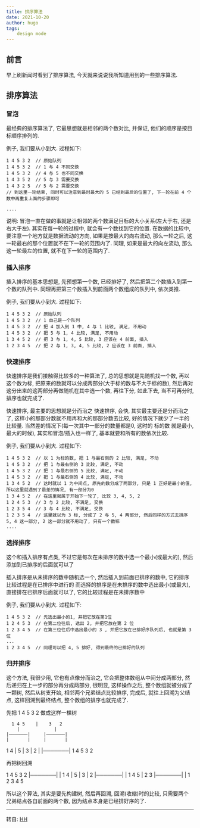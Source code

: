 ```yaml
---
title: 排序算法
date: 2021-10-20
author: hugo
tags:
    design mode
---
```


## 前言

早上刷新闻时看到了排序算法, 今天就来说说我所知道用到的一些排序算法.

## 排序算法

### 冒泡

最经典的排序算法了, 它最思想就是相邻的两个数对比, 并保证, 他们的顺序是按目标顺序排列的.

例子, 我们要从小到大. 过程如下:
```
1 4 5 3 2  // 原始队列
1 4 5 3 2  // 1 与 4 不同交换
1 4 5 3 2  // 4 与 5 也不同交换
1 4 3 5 2  // 5 与 3 需要交换
1 4 3 2 5  // 5 与 2 需要交换
// 到这里一轮结束, 同时可以注意到最时最大的 5 已经到最后的位置了, 下一轮在前 4 个数中再重复上面的步骤即可

....
```

说明: 冒泡一直在做的事就是让相邻的两个数满足目标的大小关系(左大于右, 还是右大于左).
其实在每一轮的过程中, 就会有一个数找到它的位置.
在数据的比较中, 要注意一个地方就是数据流动的方向, 如果是按最大的向右流动, 那么一轮之后, 这一轮最右的那个位置就不在下一轮的范围内了.
同理, 如果是最大的向左流动, 那么这一轮最左的位置, 就不在下一轮的范围内了.

### 插入排序

插入排序的基本思想是, 先预想第一个数, 已经排好了, 然后把第二个数插入到第一个数的队列中. 同理再把第三个数插入到前面两个数组成的队列中, 依次类推.

例子, 我们要从小到大. 过程如下:
```
1 4 5 3 2  // 原始队列
1 4 5 3 2  // 1 自己是一个队列
1 4 5 3 2  // 把 4 加入到 1 中, 4 与 1 比较, 满足, 不用动
1 4 5 3 2  // 把 5 与 1, 4 比较, 满足, 不用动
1 3 4 5 2  // 把 3 与 1, 4, 5 比较, 3 应该在 4 前面, 插入
1 2 3 4 5  // 把 2 与 1, 3, 4, 5 比较, 2 应该在 3 前面, 插入
```

### 快速排序

快速排序是我们接触得比较多的一种算法了, 总的思想就是先随机找一个数, 再以这个数为标, 把原来的数就可以分成两部分(大于标的数与不大于标的数), 然后再对这分出来的这两部分再做随机在其中选一个数, 再往下分, 如此下去, 当不可再分时, 排序也就完成了.

快速排序, 最主要的思想就是分而治之
快速排序, 会快, 其实最主要还是分而治之了, 这样小的那部分数就不用再和大的那部分数去比较, 好的情况下就少了一半的比较量. 当然差的情况下(每一次其中一部分的数量都是0, 这时的 标的数 就是最小,最大的时候), 其实和冒泡/插入也一样了, 基本就要和所有的数依次比较.

例子, 我们要从小到大. 过程如下:
```
1 4 5 3 2  // 以 1 为标的数, 把 1 与最右侧的 2 比较, 满足, 不动
1 4 5 3 2  // 把 1 与最右侧的 3 比较, 满足, 不动
1 4 5 3 2  // 把 1 与最右侧的 5 比较, 满足, 不动
1 4 5 3 2  // 把 1 与最右侧的 4 比较, 满足, 不动
1 3 4 5 2  // 这时就以 1 为中间点, 原先的数分成了两部分, 只是 1 正好是最小的值, 所以这里就遇到了最差的情况, 有一部分为0
1 3 4 5 2  // 在这里就属于开始下一轮了, 比较 3, 4, 5, 2
1 2 4 5 3  // 3 与 2 比较, 不满足, 交换
1 2 3 5 4  // 3 与 4 比较, 不满足, 交换
1 2 3 5 4  // 这里就以为 3 标, 分成了 2 与 5, 4 两部分, 然后同样的方式去排序 5, 4 这一部分, 2 这一部分就不用动了, 只有一个数嘛
....
```

### 选择排序

这个和插入排序有点类, 不过它是每次在未排序的数中选一个最小(或最大的), 然后添加到已排序的后面就可以了

插入排序是从未排序的数中随机选一个, 然后插入到前面已排序的数中, 它的排序比较过程是在已排序中进行的
而选择的排序是在未排序的数中选出最小(或最大), 直接排在已排序后面就可以了, 它的比较过程是在未排序数中


例子, 我们要从小到大. 过程如下:
```
1 4 5 3 2  // 先选出最小的1, 并把它放在第1位
1 2 4 5 3  // 在第二位往后, 选出 2, 并把它放在第 2 位
1 2 3 4 5  // 在第三位往后中选出最小的 3 , 并把它放在已排好序队列后, 也就是第 3 位
...
1 2 3 4 5  // 同理可以把 4, 5 排好, 得到最终的已排好的队列
```

### 归并排序

这个方法, 我很少用, 它也有点像分而治之, 它会把整体数组从中间分成两部分, 然后递归在上一步的部分再分成两部分, 很明显, 这样操作之后, 整个数组就被分成了一颗树, 然后从树支开始, 相邻两个兄弟结点比较排序, 完成后, 就往上回溯为父结点, 这样回溯到最终结点, 整个数组的排序也就完成了.

先把 1 4 5 3 2 做成这样一棵树

      1 4 5    |    3   2
        |             |
    |───────|     |───────|
    |       |     |       |
  1   4 |   5  |  3   |   2
    |
 |───────|
 1       4  5     3       2

再把树回溯

 1       4  5     3       2
 |───────|
    |
  1   4 |   5  |  3   |   2
    |───────|
        |
    1  4   5  |   2  3
          |───────|
              |
          1 2 3 4 5

所以这个算法, 其实是要先构建树, 然后再回溯, 回溯(收缩)时的比较, 只需要两个兄弟结点各自前面的两个数, 因为结点本身是已经排好序的了.




---
转自: [HH](http://www.hugohuang.xyz/)

